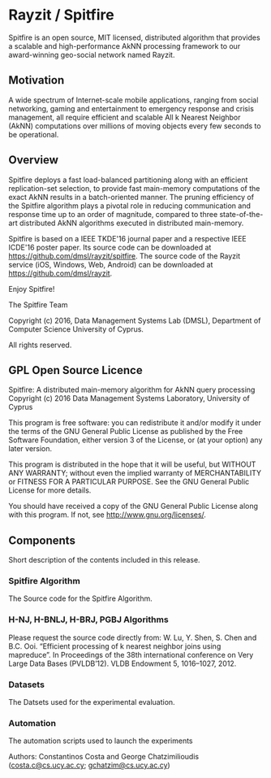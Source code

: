 # Rayzit / Spitfire

Spitfire is an open source, MIT licensed, distributed
algorithm that provides a scalable and high-performance AkNN
processing framework to our award-winning geo-social network
named Rayzit.

## Motivation
A wide spectrum of Internet-scale mobile applications,
ranging from social networking, gaming and entertainment
to emergency response and crisis management, all
require efficient and scalable All k Nearest Neighbor (AkNN)
computations over millions of moving objects every few seconds
to be operational. 

## Overview
Spitfire deploys a fast load-balanced partitioning along with an efficient replication-set selection, to provide fast main-memory computations of the exact AkNN results in a batch-oriented manner. The pruning efficiency of the Spitfire algorithm plays a pivotal role in reducing communication and response time up to an order of magnitude, compared to three state-of-the-art distributed AkNN algorithms executed in distributed main-memory.

Spitfire is based on a IEEE TKDE'16 journal paper and a respective IEEE ICDE'16 poster paper. Its source code can be downloaded at https://github.com/dmsl/rayzit/spitfire. The source code of the Rayzit service (iOS, Windows, Web, Android) can be downloaded at https://github.com/dmsl/rayzit.

Enjoy Spitfire!

The Spitfire Team

Copyright (c) 2016, Data Management Systems Lab (DMSL), Department of Computer Science
University of Cyprus.

All rights reserved.

## GPL Open Source Licence

Spitfire: A distributed main-memory algorithm for AkNN query processing
Copyright (c) 2016 Data Management Systems Laboratory, University of Cyprus

This program is free software: you can redistribute it and/or modify
it under the terms of the GNU General Public License as published by
the Free Software Foundation, either version 3 of the License, or
(at your option) any later version.

This program is distributed in the hope that it will be useful,
but WITHOUT ANY WARRANTY; without even the implied warranty of
MERCHANTABILITY or FITNESS FOR A PARTICULAR PURPOSE.  See the
GNU General Public License for more details.

You should have received a copy of the GNU General Public License
along with this program.  If not, see <http://www.gnu.org/licenses/>.
	
## Components 

Short description of the contents included in this release.

### Spitfire Algorithm
The Source code for the Spitfire Algorithm. 

### H-NJ, H-BNLJ, H-BRJ, PGBJ Algorithms
Please request the source code directly from: W. Lu, Y. Shen, S. Chen and B.C. Ooi. “Efficient processing of k nearest neighbor joins using mapreduce”. In Proceedings of the 38th international conference on Very Large Data Bases (PVLDB’12). VLDB Endowment 5, 1016–1027, 2012.

### Datasets
The Datsets used for the experimental evaluation.

### Automation
The automation scripts used to launch the experiments

Authors: Constantinos Costa and George Chatzimilioudis 
(costa.c@cs.ucy.ac.cy; gchatzim@cs.ucy.ac.cy)


